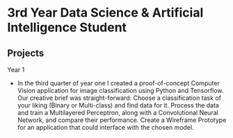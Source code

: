 # 3rd Year Data Science & Artificial Intelligence Student

## Projects
Year 1
- In the third quarter of year one I created a proof-of-concept Computer Vision application for image classification using Python and Tensorflow. Our creative brief was straight-forward: Choose a classification task of your liking (Binary or Multi-class) and find data for it. Process the data and train a Multilayered Perceptron, along with a Convolutional Neural Network, and compare their performance. Create a Wireframe Prototype for an application that could interface with the chosen model.
